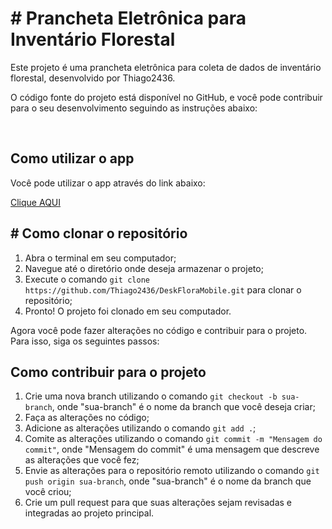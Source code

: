 <!DOCTYPE html>
<html>
  <head>
    <meta charset="UTF-8">
  </head>
  <body>
    <h1># Prancheta Eletrônica para Inventário Florestal</h1>
    <p>Este projeto é uma prancheta eletrônica para coleta de dados de inventário florestal, desenvolvido por Thiago2436.</p>
    <p>O código fonte do projeto está disponível no GitHub, e você pode contribuir para o seu desenvolvimento seguindo as instruções abaixo:</p>
       <br>  <h2>Como utilizar o app</h2>
    <p>Você pode utilizar o app através do link abaixo:</p>
    <a href="https://thiago2436.github.io/DeskFloraMobile/">Clique AQUI</a>
        <h2> # Como clonar o repositório</h2>
    <ol>
      <li>Abra o terminal em seu computador;</li>
      <li>Navegue até o diretório onde deseja armazenar o projeto;</li>
      <li>Execute o comando <code>git clone https://github.com/Thiago2436/DeskFloraMobile.git</code> para clonar o repositório;</li>
      <li>Pronto! O projeto foi clonado em seu computador.</li>
    </ol>
    <p>Agora você pode fazer alterações no código e contribuir para o projeto. Para isso, siga os seguintes passos:</p>
        <h2>Como contribuir para o projeto</h2>
    <ol>
      <li>Crie uma nova branch utilizando o comando <code>git checkout -b sua-branch</code>, onde "sua-branch" é o nome da branch que você deseja criar;</li>
      <li>Faça as alterações no código;</li>
      <li>Adicione as alterações utilizando o comando <code>git add .</code>;</li>
      <li>Comite as alterações utilizando o comando <code>git commit -m "Mensagem do commit"</code>, onde "Mensagem do commit" é uma mensagem que descreve as alterações que você fez;</li>
      <li>Envie as alterações para o repositório remoto utilizando o comando <code>git push origin sua-branch</code>, onde "sua-branch" é o nome da branch que você criou;</li>
      <li>Crie um pull request para que suas alterações sejam revisadas e integradas ao projeto principal.</li>
    </ol>
   
  </body>
</html>
